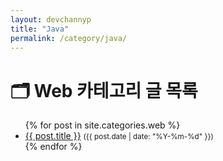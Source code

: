 ```yaml
---
layout: devchannyp
title: "Java"
permalink: /category/java/
---
```


<h1>🗂️ Web 카테고리 글 목록</h1>

<ul>
  {% for post in site.categories.web %}
    <li>
      <a href="{{ post.url }}">{{ post.title }}</a>
      <small>({{ post.date | date: "%Y-%m-%d" }})</small>
    </li>
  {% endfor %}
</ul>
